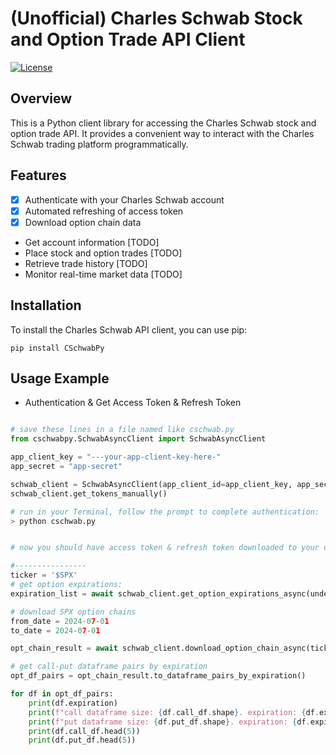 # (Unofficial) Charles Schwab Stock and Option Trade API Client

[![License](https://img.shields.io/badge/license-MIT-blue.svg)](https://opensource.org/licenses/MIT)

## Overview

This is a Python client library for accessing the Charles Schwab stock and option trade API. It provides a convenient way to interact with the Charles Schwab trading platform programmatically.

## Features

- [x] Authenticate with your Charles Schwab account
- [X] Automated refreshing of access token
- [x] Download option chain data
- Get account information [TODO]
- Place stock and option trades [TODO]
- Retrieve trade history [TODO]
- Monitor real-time market data [TODO]

## Installation

To install the Charles Schwab API client, you can use pip:
```
pip install CSchwabPy
```

## Usage Example

* Authentication & Get Access Token & Refresh Token

```python

# save these lines in a file named like cschwab.py
from cschwabpy.SchwabAsyncClient import SchwabAsyncClient

app_client_key = "---your-app-client-key-here-"
app_secret = "app-secret"

schwab_client = SchwabAsyncClient(app_client_id=app_client_key, app_secret=app_secret)
schwab_client.get_tokens_manually()

# run in your Terminal, follow the prompt to complete authentication:
> python cschwab.py


# now you should have access token & refresh token downloaded to your device

#----------------
ticker = '$SPX'
# get option expirations:
expiration_list = await schwab_client.get_option_expirations_async(underlying_symbol = ticker)

# download SPX option chains
from_date = 2024-07-01
to_date = 2024-07-01

opt_chain_result = await schwab_client.download_option_chain_async(ticker, from_date, to_date)

# get call-put dataframe pairs by expiration
opt_df_pairs = opt_chain_result.to_dataframe_pairs_by_expiration()

for df in opt_df_pairs:
    print(df.expiration)
    print(f"call dataframe size: {df.call_df.shape}. expiration: {df.expiration}")
    print(f"put dataframe size: {df.put_df.shape}. expiration: {df.expiration}")
    print(df.call_df.head(5))
    print(df.put_df.head(5))

```
